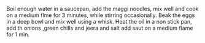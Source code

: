 Boil enough water in a saucepan,
add the maggi noodles, mix well and cook on a medium flme for 3 minutes,
while stirring occasionally.
Beak the eggs in a deep bowl and mix well using a whisk.
Heat the oil in a non stick pan,
add th onions ,green chills and jeera and salt
add saut on a medium flame for 1 min.



